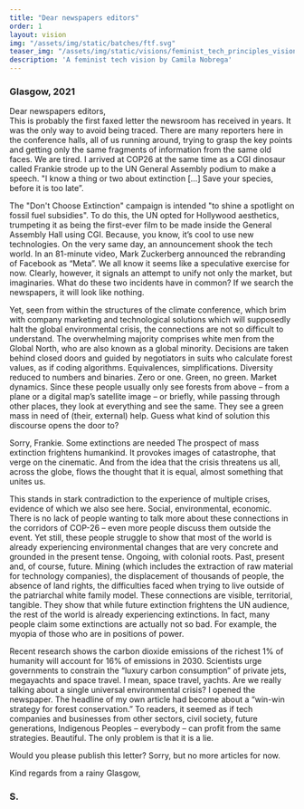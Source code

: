 ```yaml
---
title: "Dear newspapers editors"
order: 1
layout: vision
img: "/assets/img/static/batches/ftf.svg"
teaser_img: "/assets/img/static/visions/feminist_tech_principles_vision_1.jpg"
description: 'A feminist tech vision by Camila Nobrega'
---
```


### Glasgow, 2021

Dear newspapers editors,<br>
This is probably the first faxed letter the newsroom has received in years. It was the only way to avoid being traced. There are many reporters here in the conference halls, all of us running around, trying to grasp the key points and getting only the same fragments of information from the same old faces. We are tired.
I arrived at COP26 at the same time as a CGI dinosaur called Frankie strode up to the UN General Assembly podium to make a speech. "I know a thing or two about extinction […] Save your species, before it is too late”.

The "Don't Choose Extinction" campaign is intended "to shine a spotlight on fossil fuel subsidies". To do this, the UN opted for Hollywood aesthetics, trumpeting it as being the first-ever film to be made inside the General Assembly Hall using CGI. Because, you know, it’s cool to use new technologies.
On the very same day, an announcement shook the tech world. In an 81-minute video, Mark Zuckerberg announced the rebranding of Facebook as “Meta”. We all know it seems like a speculative exercise for now. Clearly, however, it signals an attempt to unify not only the market, but imaginaries.
What do these two incidents have in common? If we search the newspapers, it will look like nothing.

Yet, seen from within the structures of the climate conference, which brim with company marketing and technological solutions which will supposedly halt the global environmental crisis, the connections are not so difficult to understand. The overwhelming majority comprises white men from the Global North, who are also known as a global minority. Decisions are taken behind closed doors and guided by negotiators in suits who calculate forest values, as if coding algorithms.
Equivalences, simplifications. Diversity reduced to numbers and binaries. Zero or one. Green, no green. Market dynamics. Since these people usually only see forests from above – from a plane or a digital map’s satellite image – or briefly, while passing through other places, they look at everything and see the same. They see a green mass in need of (their, external) help. Guess what kind of solution this discourse opens the door to?

Sorry, Frankie. Some extinctions are needed
The prospect of mass extinction frightens humankind. It provokes images of catastrophe, that verge on the cinematic. And from the idea that the crisis threatens us all, across the globe, flows the thought that it is equal, almost something that unites us.

This stands in stark contradiction to the experience of multiple crises, evidence of which we also see here. Social, environmental, economic. There is no lack of people wanting to talk more about these connections in the corridors of COP-26 – even more people discuss them outside the event. Yet still, these people struggle to show that most of the world is already experiencing environmental changes that are very concrete and grounded in the present tense. Ongoing, with colonial roots. Past, present and, of course, future. Mining (which includes the extraction of raw material for technology companies), the displacement of thousands of people, the absence of land rights, the difficulties faced when trying to live outside of the patriarchal white family model.
These connections are visible, territorial, tangible. They show that while future extinction frightens the UN audience, the rest of the world is already experiencing extinctions. In fact, many people claim some extinctions are actually not so bad.  For example, the myopia of those who are in positions of power.

Recent research shows the carbon dioxide emissions of the richest 1% of humanity will account for 16% of emissions in 2030. Scientists urge governments to constrain the “luxury carbon consumption” of private jets, megayachts and space travel. I mean, space travel, yachts. Are we really talking about a single universal environmental crisis?
I opened the newspaper. The headline of my own article had become about a “win-win strategy for forest conservation.” To readers, it seemed as if tech companies and businesses from other sectors, civil society, future generations, Indigenous Peoples – everybody – can profit from the same strategies. Beautiful. The only problem is that it is a lie.

Would you please publish this letter? Sorry, but no more articles for now.

Kind regards from a rainy Glasgow,<br>
### S.









